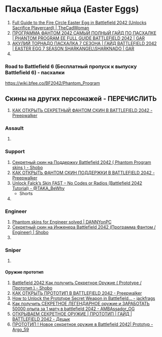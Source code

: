 # Пасхальные яйца (Easter Eggs)
1. [Full Guide to the Fire Circle Easter Egg in Battlefield 2042 (Unlocks Sacrifice Playercard) | TheCadWoman](https://www.youtube.com/watch?v=2tR6m7sX66k)
2. [ПРОГРАММА ФАНТОМ 2042 САМЫЙ ПОЛНЫЙ ГАЙД ПО ПАСХАЛКЕ | PHANTOM PROGRAM EE FULL GUIDE BATTLEFIELD 2042 | GAR](https://www.youtube.com/watch?v=FcDklE2sylM)
3. [АКУЛИЙ ТОРНАДО ПАСХАЛКА 7 СЕЗОНА | ГАЙД BATTLEFIELD 2042 | EASTER EGG 7 SEASON SHARKANGEL\SHARKNADO | GAR](https://www.youtube.com/watch?v=dTvKmCCQdAM)
4. 

### Road to Battlefield 6 (Бесплатный пропуск к выпуску Battlefield 6) - пасхалки

https://wiki.bfee.co/BF2042/Phantom_Program

## Скины на других персонажей - ПЕРЕЧИСЛИТЬ
1. [КАК ОТКРЫТЬ СЕКРЕТНЫЙ ФАНТОМ СКИН В BATTLEFIELD 2042 - Preepwalker](https://www.youtube.com/watch?v=RwrZiu5Audo)

### Assault
1.

### Support
1. [Секретный скин на Поддержку Battlefield 2042 ( Phantom Program skins ) - Shobo](https://www.youtube.com/watch?v=Rwk5Nx8s6yg)
2. [КАК ОТКРЫТЬ ФАНТОМ СКИН ПОДДЕРЖКИ В BATTLEFIELD 2042 - Preepwalker](https://www.youtube.com/watch?v=rg4953QG5CA)
3. [Unlock Falck’s Skin FAST – No Codes or Radios (Battlefield 2042 Tutorial) - @TAKA_BeWhy](https://www.youtube.com/shorts/RMiTF10f-Iw)
   - Shorts
4. 

### Engineer
1. [Phantom skins for Engineer solved | DANNYonPC](https://www.youtube.com/watch?v=V54ucbVdbAA)
2. [Секретный скин на Инженера Battlefield 2042 (Программа Фантом / Engineer) | Shobo](https://www.youtube.com/watch?v=mXjACUUJcnM)
3. []()

### Sniper
1.

#### Оружие прототип
1. [Battlefield 2042 Как получить Секретное Оружие ( Prototype / Прототип ) - Shobo](https://www.youtube.com/watch?v=_3M6xE_6tw4)
2. [КАК ОТКРЫТЬ ПРОТОТИП В BATTLEFIELD 2042 - Preepwalker](https://www.youtube.com/watch?v=8BpR0I0HqEg)
3. [How to Unlock the Prototype Secret Weapon in Battlefield... - jackfrags](https://www.youtube.com/watch?v=FAl_Uh5wSwI)
4. [Как получить СЕКРЕТНОЕ ЛЕГЕНДАРНОЕ оружие и ЗАРАБОТАТЬ 50000 опыта за 1 матч в battlefield 2042 - AMBAssador_OG](https://www.youtube.com/watch?v=e3GdvAsJBEM)
5. [ОТКРЫВАЕМ СЕКРЕТНОЕ ОРУЖИЕ | ПРОТОТИП | ГАЙД | BATTLEFIELD 2042 - Децык](https://www.youtube.com/watch?v=SxlOp2aXzVs)
6. [ПРОТОТИП ! Новое секретное оружие в Battlefield 2042| Prototyp - Argo_59](https://www.youtube.com/shorts/eTRld-P7VJU)

